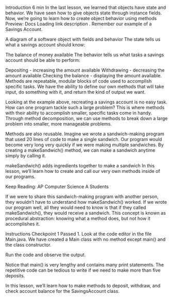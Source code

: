 Introduction
6 min
In the last lesson, we learned that objects have state and behavior. We have seen how to give objects state through instance fields. Now, we’re going to learn how to create object behavior using 
methods
Preview: Docs Loading link description
. Remember our example of a Savings Account.

A diagram of a software object with fields and behavior
The state tells us what a savings account should know:

The balance of money available
The behavior tells us what tasks a savings account should be able to perform:

Depositing - increasing the amount available
Withdrawing - decreasing the amount available
Checking the balance - displaying the amount available.
Methods are repeatable, modular blocks of code used to accomplish specific tasks. We have the ability to define our own methods that will take input, do something with it, and return the kind of output we want.

Looking at the example above, recreating a savings account is no easy task. How can one program tackle such a large problem? This is where methods with their ability to accomplish smaller, specific tasks come in handy. Through method decomposition, we can use methods to break down a large problem into smaller, more manageable problems.

Methods are also reusable. Imagine we wrote a sandwich-making program that used 20 lines of code to make a single sandwich. Our program would become very long very quickly if we were making multiple sandwiches. By creating a makeSandwich() method, we can make a sandwich anytime simply by calling it.

makeSandwich() adds ingredients together to make a sandwich
In this lesson, we’ll learn how to create and call our very own methods inside of our programs.

Keep Reading: AP Computer Science A Students

If we were to share this sandwich-making program with another person, they wouldn’t have to understand how makeSandwich() worked. If we wrote our program well, all they would need to know is that if they called makeSandwich(), they would receive a sandwich. This concept is known as procedural abstraction: knowing what a method does, but not how it accomplishes it.

Instructions
Checkpoint 1 Passed
1.
Look at the code editor in the file Main.java. We have created a Main class with no method except main() and the class constructor.

Run the code and observe the output.

Notice that main() is very lengthy and contains many print statements. The repetitive code can be tedious to write if we need to make more than five deposits.

In this lesson, we’ll learn how to make methods to deposit, withdraw, and check account balance for the SavingsAccount class.
